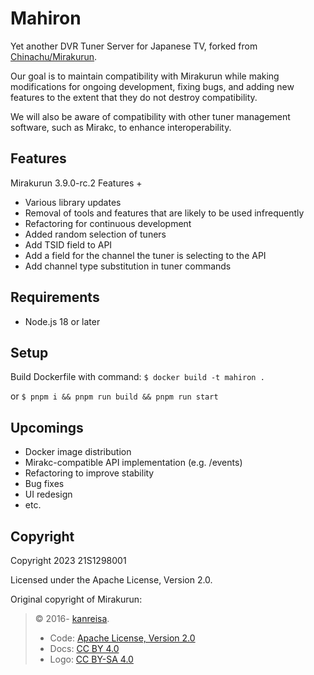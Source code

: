 # Mahiron

Yet another DVR Tuner Server for Japanese TV, forked from [Chinachu/Mirakurun](https://github.com/Chinachu/Mirakurun).

Our goal is to maintain compatibility with Mirakurun while making modifications for ongoing development, fixing bugs, and adding new features to the extent that they do not destroy compatibility.

We will also be aware of compatibility with other tuner management software, such as Mirakc, to enhance interoperability.

## Features

Mirakurun 3.9.0-rc.2 Features +

-   Various library updates
-   Removal of tools and features that are likely to be used infrequently
-   Refactoring for continuous development
-   Added random selection of tuners
-   Add TSID field to API
-   Add a field for the channel the tuner is selecting to the API
-   Add channel type substitution in tuner commands

## Requirements

-   Node.js 18 or later

## Setup

Build Dockerfile with command: `$ docker build -t mahiron .`

or `$ pnpm i && pnpm run build && pnpm run start`

## Upcomings

-   Docker image distribution
-   Mirakc-compatible API implementation (e.g. /events)
-   Refactoring to improve stability
-   Bug fixes
-   UI redesign
-   etc.

## Copyright

Copyright 2023 21S1298001

Licensed under the Apache License, Version 2.0.

Original copyright of Mirakurun:

> &copy; 2016- [kanreisa](https://github.com/kanreisa).
>
> -   Code: [Apache License, Version 2.0](LICENSE)
> -   Docs: [CC BY 4.0](https://creativecommons.org/licenses/by/4.0/)
> -   Logo: [CC BY-SA 4.0](https://creativecommons.org/licenses/by-sa/4.0/)
